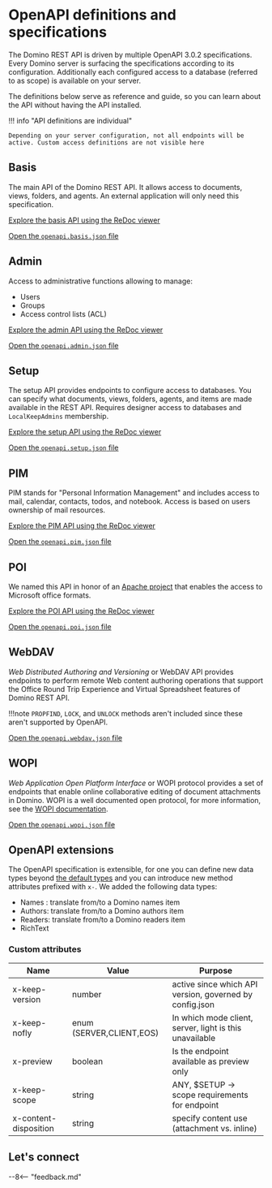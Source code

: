 # OpenAPI definitions and specifications

The Domino REST API is driven by multiple OpenAPI 3.0.2 specifications. Every Domino server is surfacing the specifications according to its configuration. Additionally each configured access to a database (referred to as scope) is available on your server.

The definitions below serve as reference and guide, so you can learn about the API without having the API installed.

!!! info "API definitions are individual"

    Depending on your server configuration, not all endpoints will be active. Custom access definitions are not visible here

## Basis

The main API of the Domino REST API. It allows access to documents, views, folders, and agents. An external application will only need this specification.

[Explore the basis API using the ReDoc viewer](https://redocly.github.io/redoc/?url=https://opensource.hcltechsw.com/Domino-rest-api/assets/downloads/openapi.basis.json)

[Open the `openapi.basis.json` file](https://opensource.hcltechsw.com/Domino-rest-api/assets/downloads/openapi.basis.json)

## Admin

Access to administrative functions allowing to manage:

- Users
- Groups
- Access control lists (ACL)

[Explore the admin API using the ReDoc viewer](https://redocly.github.io/redoc/?url=https://opensource.hcltechsw.com/Domino-rest-api/assets/downloads/openapi.admin.json)

[Open the `openapi.admin.json` file](https://opensource.hcltechsw.com/Domino-rest-api/assets/downloads/openapi.admin.json)

## Setup

The setup API provides endpoints to configure access to databases. You can specify what documents, views, folders, agents, and items are made available in the REST API. Requires designer access to databases and `LocalKeepAdmins` membership.

[Explore the setup API using the ReDoc viewer](https://redocly.github.io/redoc/?url=https://opensource.hcltechsw.com/Domino-rest-api/assets/downloads/openapi.setup.json)

[Open the `openapi.setup.json` file](https://opensource.hcltechsw.com/Domino-rest-api/assets/downloads/openapi.setup.json)

## PIM

PIM stands for "Personal Information Management" and includes access to mail, calendar, contacts, todos, and notebook. Access is based on users ownership of mail resources.

[Explore the PIM API using the ReDoc viewer](https://redocly.github.io/redoc/?url=https://opensource.hcltechsw.com/Domino-rest-api/assets/downloads/openapi.pim.json)

[Open the `openapi.pim.json` file](https://opensource.hcltechsw.com/Domino-rest-api/assets/downloads/openapi.pim.json)

## POI

We named this API in honor of an [Apache project](https://poi.apache.org/) that enables the access to Microsoft office formats.

[Explore the POI API using the ReDoc viewer](https://redocly.github.io/redoc/?url=https://opensource.hcltechsw.com/Domino-rest-api/assets/downloads/openapi.poi.json)

[Open the `openapi.poi.json` file](https://opensource.hcltechsw.com/Domino-rest-api/assets/downloads/openapi.poi.json)

## WebDAV

*Web Distributed Authoring and Versioning* or WebDAV API provides endpoints to perform remote Web content authoring operations that support the Office Round Trip Experience and Virtual Spreadsheet features of Domino REST API.  

!!!note
    `PROPFIND`, `LOCK`, and `UNLOCK` methods aren't included since these aren't supported by OpenAPI.

[Open the `openapi.webdav.json` file](../assets/downloads/openapi.webdav.json)

## WOPI

*Web Application Open Platform Interface* or WOPI protocol provides a set of endpoints that enable online collaborative editing of document attachments in Domino. WOPI is a well documented open protocol, for more information, see the [WOPI documentation](https://learn.microsoft.com/en-us/microsoft-365/cloud-storage-partner-program/rest/).

[Open the `openapi.wopi.json` file](../assets/downloads/openapi.wopi.json)

## OpenAPI extensions

The OpenAPI specification is extensible, for one you can define new data types beyond [the default types](https://spec.openapis.org/oas/v3.0.3#schema-object) and you can introduce new method attributes prefixed with `x-`.
We added the following data types:

- Names : translate from/to a Domino names item
- Authors: translate from/to a Domino authors item
- Readers: translate from/to a Domino readers item
- RichText

### Custom attributes

| Name                  | Value                    | Purpose                                                 |
| --------------------- | ------------------------ | ------------------------------------------------------- |
| x-keep-version        | number                   | active since which API version, governed by config.json |
| x-keep-nofly          | enum (SERVER,CLIENT,EOS) | In which mode client, server, light is this unavailable |
| x-preview             | boolean                  | Is the endpoint available as preview only               |
| x-keep-scope          | string                   | ANY, $SETUP -> scope requirements for endpoint          |
| x-content-disposition | string                   | specify content use (attachment vs. inline)             |

## Let's connect

--8<-- "feedback.md"
